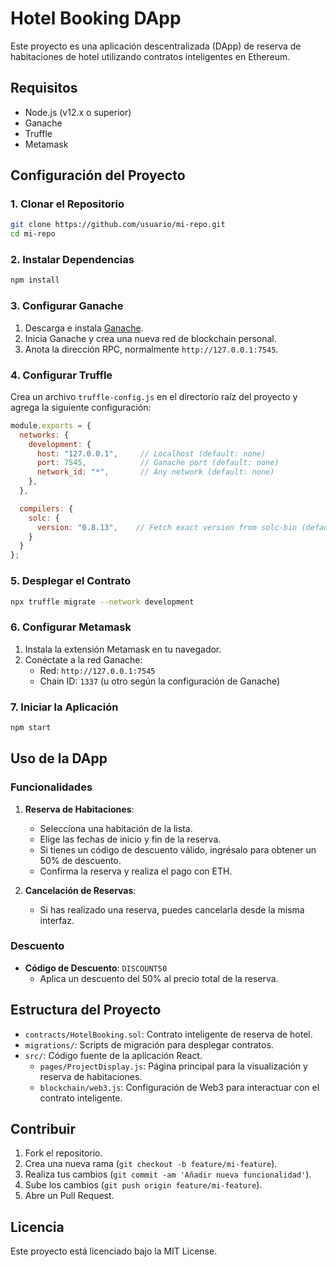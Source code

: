 
# Hotel Booking DApp

Este proyecto es una aplicación descentralizada (DApp) de reserva de habitaciones de hotel utilizando contratos inteligentes en Ethereum. 

## Requisitos

- Node.js (v12.x o superior)
- Ganache
- Truffle
- Metamask

## Configuración del Proyecto

### 1. Clonar el Repositorio

```bash
git clone https://github.com/usuario/mi-repo.git
cd mi-repo
```

### 2. Instalar Dependencias

```bash
npm install
```

### 3. Configurar Ganache

1. Descarga e instala [Ganache](https://www.trufflesuite.com/ganache).
2. Inicia Ganache y crea una nueva red de blockchain personal.
3. Anota la dirección RPC, normalmente `http://127.0.0.1:7545`.

### 4. Configurar Truffle

Crea un archivo `truffle-config.js` en el directorio raíz del proyecto y agrega la siguiente configuración:

```javascript
module.exports = {
  networks: {
    development: {
      host: "127.0.0.1",     // Localhost (default: none)
      port: 7545,            // Ganache port (default: none)
      network_id: "*",       // Any network (default: none)
    },
  },

  compilers: {
    solc: {
      version: "0.8.13",    // Fetch exact version from solc-bin (default: truffle's version)
    }
  }
};
```

### 5. Desplegar el Contrato

```bash
npx truffle migrate --network development
```

### 6. Configurar Metamask

1. Instala la extensión Metamask en tu navegador.
2. Conéctate a la red Ganache:
   - Red: `http://127.0.0.1:7545`
   - Chain ID: `1337` (u otro según la configuración de Ganache)

### 7. Iniciar la Aplicación

```bash
npm start
```

## Uso de la DApp

### Funcionalidades

1. **Reserva de Habitaciones**:
   - Selecciona una habitación de la lista.
   - Elige las fechas de inicio y fin de la reserva.
   - Si tienes un código de descuento válido, ingrésalo para obtener un 50% de descuento.
   - Confirma la reserva y realiza el pago con ETH.

2. **Cancelación de Reservas**:
   - Si has realizado una reserva, puedes cancelarla desde la misma interfaz.

### Descuento

- **Código de Descuento**: `DISCOUNT50`
  - Aplica un descuento del 50% al precio total de la reserva.

## Estructura del Proyecto

- `contracts/HotelBooking.sol`: Contrato inteligente de reserva de hotel.
- `migrations/`: Scripts de migración para desplegar contratos.
- `src/`: Código fuente de la aplicación React.
  - `pages/ProjectDisplay.js`: Página principal para la visualización y reserva de habitaciones.
  - `blockchain/web3.js`: Configuración de Web3 para interactuar con el contrato inteligente.

## Contribuir

1. Fork el repositorio.
2. Crea una nueva rama (`git checkout -b feature/mi-feature`).
3. Realiza tus cambios (`git commit -am 'Añadir nueva funcionalidad'`).
4. Sube los cambios (`git push origin feature/mi-feature`).
5. Abre un Pull Request.

## Licencia

Este proyecto está licenciado bajo la MIT License.
